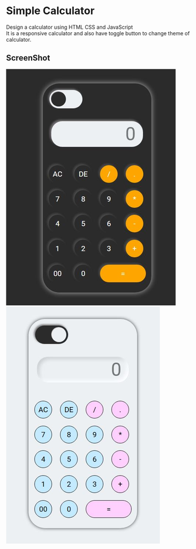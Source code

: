 # Simple Calculator

Design a calculator using HTML CSS and JavaScript<br>
It is a responsive calculator and also have toggle button to change theme of calculator.
<br>


## ScreenShot

<img src="./SS.JPG">
<img src="./SS2.JPG">